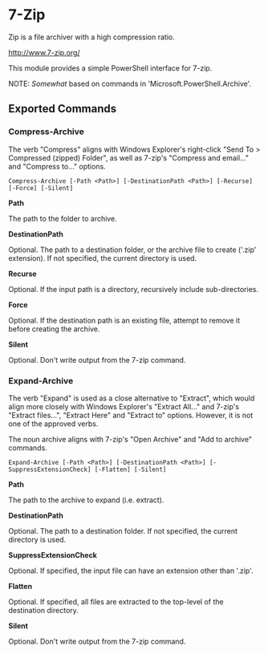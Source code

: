 7-Zip
=====

Zip is a file archiver with a high compression ratio.

http://www.7-zip.org/

This module provides a simple PowerShell interface for 7-zip.

NOTE: *Somewhat* based on commands in 'Microsoft.PowerShell.Archive'.

Exported Commands
-----------------

### Compress-Archive

The verb "Compress" aligns with Windows Explorer's right-click
"Send To > Compressed (zipped) Folder", as well as 7-zip's
"Compress and email..." and "Compress to..." options.

`Compress-Archive [-Path <Path>] [-DestinationPath <Path>] [-Recurse] [-Force] [-Silent]`

**Path**

The path to the folder to archive.

**DestinationPath**

Optional. The path to a destination folder, or the archive file to create
('.zip' extension). If not specified, the current directory is used.

**Recurse**

Optional. If the input path is a directory, recursively include sub-directories.

**Force**

Optional. If the destination path is an existing file, attempt to remove it
before creating the archive.

**Silent**

Optional. Don't write output from the 7-zip command.

### Expand-Archive

The verb "Expand" is used as a close alternative to "Extract", which would
align more closely with Windows Explorer's "Extract All..." and 7-zip's
"Extract files...", "Extract Here" and "Extract to" options. However, it is not
one of the approved verbs.

The noun archive aligns with 7-zip's "Open Archive" and "Add to archive"
commands.

`Expand-Archive [-Path <Path>] [-DestinationPath <Path>] [-SuppressExtensionCheck] [-Flatten] [-Silent]`

**Path**

The path to the archive to expand (i.e. extract).

**DestinationPath**

Optional. The path to a destination folder. If not specified, the current
directory is used.

**SuppressExtensionCheck**

Optional. If specified, the input file can have an extension other than '.zip'.

**Flatten**

Optional. If specified, all files are extracted to the top-level of the
destination directory.

**Silent**

Optional. Don't write output from the 7-zip command.
